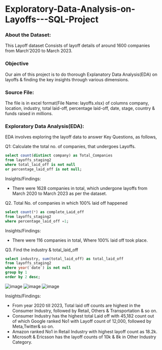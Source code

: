 # Exploratory-Data-Analysis-on-Layoffs---SQL-Project

### About the Dataset:
This Layoff dataset Consists of layoff details of around 1600 companies from March’2020 to March 2023.

### Objective
Our aim of this project is to do thorough Explanatory Data Analysis(EDA) on layoffs & finding the key insights through various dimensions.

### Source File:
The file is in excel format(File Name: layoffs.xlsx) of columns company, location, industry, total laid-off, percentage laid-off, date, stage, country & funds raised in millions.

### Exploratory Data Analysis(EDA):
EDA involves exploring the layoff data to answer Key Questions, as follows,

Q1:  Calculate the total no. of companies, that undergoes Layoffs.

```sql
select count(distinct company) as Total_Companies
from layoffs_staging2
where total_laid_off is not null
or percentage_laid_off is not null;
```
   
Insights/Findings:

* There were 1628 companies in total, which undergone layoffs from March 2020 to March 2023 as per the dataset.

Q2. Total No. of companies in which 100% laid off happened
```sql
select count(*) as complete_Laid_off
from layoffs_staging2
where percentage_laid_off =1;
```

Insights/Findings:
* There were 116 companies in total, Where 100% laid off took place.

Q3. Find the industry & total_laid_off 
```sql
select industry, sum(total_laid_off) as total_laid_off
from layoffs_staging2
where year(`date`) is not null
group by 1
order by 2 desc;
```
![image](https://github.com/Aarthi-14/Exploratory-Data-Analysis-on-Layoffs---SQL-Project/assets/147639053/a6bacfa4-ed51-44d5-a87e-9f31da3b8f7b)
![image](https://github.com/Aarthi-14/Exploratory-Data-Analysis-on-Layoffs---SQL-Project/assets/147639053/a45b0df5-10ca-4a7d-abe4-fda2802cac7d)
![image](https://github.com/Aarthi-14/Exploratory-Data-Analysis-on-Layoffs---SQL-Project/assets/147639053/c769513a-1d12-46d3-b3e6-e72f0fde7b66)

Insights/Findings:
* From year 2020 till 2023, Total laid off counts are highest in the Consumer Industry, followed by Retail, Others & Transportation & so on.
* Consumer Industry has the highest total Laid off with 45,182 count out of which Google ranked No1 with Layoff count of 12,000, followed by Meta,Twitter& so on.
* Amazon ranked No1 in Retail Industry with highest layoff count as 18.2k.
* Microsoft & Ericsson has the layoff counts of 10k & 8k in Other Industry Category.



















